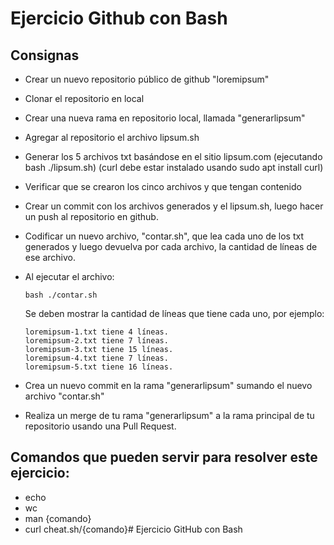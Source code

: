 # Ejercicio Github con Bash
## Consignas
- Crear un nuevo repositorio público de github "loremipsum"
- Clonar el repositorio en local
- Crear una nueva rama en repositorio local, llamada "generarlipsum"
- Agregar al repositorio el archivo lipsum.sh
- Generar los 5 archivos txt basándose en el sitio lipsum.com (ejecutando bash ./lipsum.sh) (curl debe estar instalado usando sudo apt install curl)
- Verificar que se crearon los cinco archivos y que tengan contenido
- Crear un commit con los archivos generados y el lipsum.sh, luego hacer un push al repositorio en github.
- Codificar un nuevo archivo, "contar.sh", que lea cada uno de los txt generados y luego devuelva por cada archivo, la cantidad de líneas de ese archivo.
- Al ejecutar el archivo:

   ```
   bash ./contar.sh
   ```
   
     Se deben mostrar la cantidad de líneas que tiene cada uno, por ejemplo:
     
   ```
   loremipsum-1.txt tiene 4 líneas.
   loremipsum-2.txt tiene 7 líneas.
   loremipsum-3.txt tiene 15 líneas.
   loremipsum-4.txt tiene 7 líneas.
   loremipsum-5.txt tiene 16 líneas.
   ```
   
- Crea un nuevo commit en la rama "generarlipsum" sumando el nuevo archivo "contar.sh"
- Realiza un merge de tu rama "generarlipsum" a la rama principal de tu repositorio usando una Pull Request.

## Comandos que pueden servir para resolver este ejercicio:
- echo
- wc
- man {comando}
- curl cheat.sh/{comando}# Ejercicio GitHub con Bash
